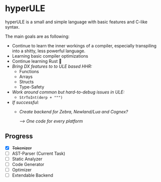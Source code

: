 # hyperULE 

hyperULE is a small and simple language with basic features and C-like syntax.

The main goals are as following:

- Continue to learn the inner workings of a compiler, especially transpiling into a shitty, less powerful language.
- Learning basic compiler optimizations
- Continue learning Rust 🦀
- *Bring DX features to to ULE based HHR:*
    - Functions
    - Arrays
    - Structs
    - Type-Safety
- *Work around common but hard-to-debug issues in ULE:*
    - `StrToInt(derp + """)`
- *If successful:*
    - *Create backend for Zebra, Newland/Lua and Cognex?*

      *--> One code for every platform*


## Progress

- [x] ~~Tokenizer~~
- [ ] AST-Parser (Current Task)
- [ ] Static Analyzer
- [ ] Code Generator
- [ ] Optimizer
- [ ] Extendable Backend